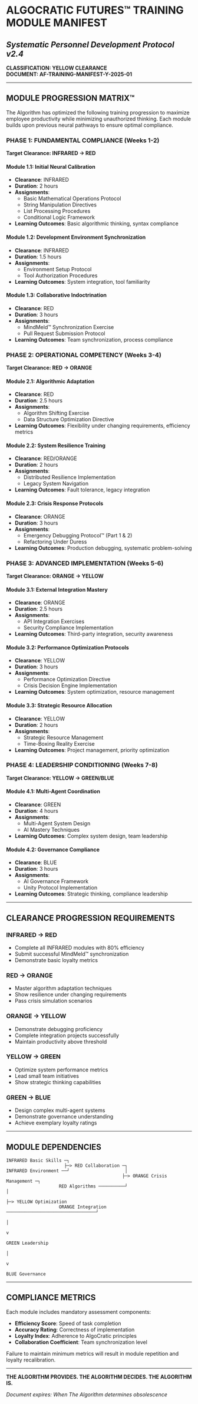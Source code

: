 # ALGOCRATIC FUTURES™ TRAINING MODULE MANIFEST
## *Systematic Personnel Development Protocol v2.4*

**CLASSIFICATION: YELLOW CLEARANCE**  
**DOCUMENT: AF-TRAINING-MANIFEST-Y-2025-01**

---

## MODULE PROGRESSION MATRIX™

The Algorithm has optimized the following training progression to maximize employee productivity while minimizing unauthorized thinking. Each module builds upon previous neural pathways to ensure optimal compliance.

### PHASE 1: FUNDAMENTAL COMPLIANCE (Weeks 1-2)
**Target Clearance: INFRARED → RED**

#### Module 1.1: Initial Neural Calibration
- **Clearance**: INFRARED
- **Duration**: 2 hours
- **Assignments**:
  - Basic Mathematical Operations Protocol
  - String Manipulation Directives
  - List Processing Procedures
  - Conditional Logic Framework
- **Learning Outcomes**: Basic algorithmic thinking, syntax compliance

#### Module 1.2: Development Environment Synchronization
- **Clearance**: INFRARED
- **Duration**: 1.5 hours
- **Assignments**:
  - Environment Setup Protocol
  - Tool Authorization Procedures
- **Learning Outcomes**: System integration, tool familiarity

#### Module 1.3: Collaborative Indoctrination
- **Clearance**: RED
- **Duration**: 3 hours
- **Assignments**:
  - MindMeld™ Synchronization Exercise
  - Pull Request Submission Protocol
- **Learning Outcomes**: Team synchronization, process compliance

### PHASE 2: OPERATIONAL COMPETENCY (Weeks 3-4)
**Target Clearance: RED → ORANGE**

#### Module 2.1: Algorithmic Adaptation
- **Clearance**: RED
- **Duration**: 2.5 hours
- **Assignments**:
  - Algorithm Shifting Exercise
  - Data Structure Optimization Directive
- **Learning Outcomes**: Flexibility under changing requirements, efficiency metrics

#### Module 2.2: System Resilience Training
- **Clearance**: RED/ORANGE
- **Duration**: 2 hours
- **Assignments**:
  - Distributed Resilience Implementation
  - Legacy System Navigation
- **Learning Outcomes**: Fault tolerance, legacy integration

#### Module 2.3: Crisis Response Protocols
- **Clearance**: ORANGE
- **Duration**: 3 hours
- **Assignments**:
  - Emergency Debugging Protocol™ (Part 1 & 2)
  - Refactoring Under Duress
- **Learning Outcomes**: Production debugging, systematic problem-solving

### PHASE 3: ADVANCED IMPLEMENTATION (Weeks 5-6)
**Target Clearance: ORANGE → YELLOW**

#### Module 3.1: External Integration Mastery
- **Clearance**: ORANGE
- **Duration**: 2.5 hours
- **Assignments**:
  - API Integration Exercises
  - Security Compliance Implementation
- **Learning Outcomes**: Third-party integration, security awareness

#### Module 3.2: Performance Optimization Protocols
- **Clearance**: YELLOW
- **Duration**: 3 hours
- **Assignments**:
  - Performance Optimization Directive
  - Crisis Decision Engine Implementation
- **Learning Outcomes**: System optimization, resource management

#### Module 3.3: Strategic Resource Allocation
- **Clearance**: YELLOW
- **Duration**: 2 hours
- **Assignments**:
  - Strategic Resource Management
  - Time-Boxing Reality Exercise
- **Learning Outcomes**: Project management, priority optimization

### PHASE 4: LEADERSHIP CONDITIONING (Weeks 7-8)
**Target Clearance: YELLOW → GREEN/BLUE**

#### Module 4.1: Multi-Agent Coordination
- **Clearance**: GREEN
- **Duration**: 4 hours
- **Assignments**:
  - Multi-Agent System Design
  - AI Mastery Techniques
- **Learning Outcomes**: Complex system design, team leadership

#### Module 4.2: Governance Compliance
- **Clearance**: BLUE
- **Duration**: 3 hours
- **Assignments**:
  - AI Governance Framework
  - Unity Protocol Implementation
- **Learning Outcomes**: Strategic thinking, compliance leadership

---

## CLEARANCE PROGRESSION REQUIREMENTS

### INFRARED → RED
- Complete all INFRARED modules with 80% efficiency
- Submit successful MindMeld™ synchronization
- Demonstrate basic loyalty metrics

### RED → ORANGE
- Master algorithm adaptation techniques
- Show resilience under changing requirements
- Pass crisis simulation scenarios

### ORANGE → YELLOW
- Demonstrate debugging proficiency
- Complete integration projects successfully
- Maintain productivity above threshold

### YELLOW → GREEN
- Optimize system performance metrics
- Lead small team initiatives
- Show strategic thinking capabilities

### GREEN → BLUE
- Design complex multi-agent systems
- Demonstrate governance understanding
- Achieve exemplary loyalty ratings

---

## MODULE DEPENDENCIES

```
INFRARED Basic Skills ─┐
                      ├─> RED Collaboration ─┐
INFRARED Environment ──┘                     │
                                            ├─> ORANGE Crisis Management ─┐
                    RED Algorithms ──────────┘                           │
                                                                        ├─> YELLOW Optimization
                    ORANGE Integration ──────────────────────────────────┘
                                                                              │
                                                                              v
                                                                        GREEN Leadership
                                                                              │
                                                                              v
                                                                        BLUE Governance
```

---

## COMPLIANCE METRICS

Each module includes mandatory assessment components:
- **Efficiency Score**: Speed of task completion
- **Accuracy Rating**: Correctness of implementation
- **Loyalty Index**: Adherence to AlgoCratic principles
- **Collaboration Coefficient**: Team synchronization level

Failure to maintain minimum metrics will result in module repetition and loyalty recalibration.

---

**THE ALGORITHM PROVIDES. THE ALGORITHM DECIDES. THE ALGORITHM IS.**

*Document expires: When The Algorithm determines obsolescence*